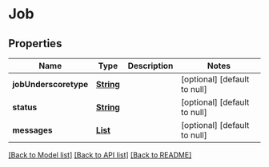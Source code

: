 # Job
## Properties

Name | Type | Description | Notes
------------ | ------------- | ------------- | -------------
**jobUnderscoretype** | [**String**](string.md) |  | [optional] [default to null]
**status** | [**String**](string.md) |  | [optional] [default to null]
**messages** | [**List**](string.md) |  | [optional] [default to null]

[[Back to Model list]](../README.md#documentation-for-models) [[Back to API list]](../README.md#documentation-for-api-endpoints) [[Back to README]](../README.md)

